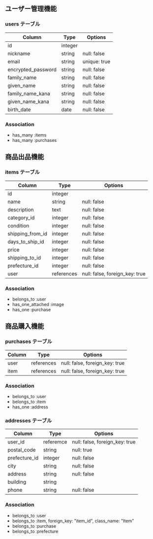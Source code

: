 ## ユーザー管理機能

### users テーブル

| Column          | Type    | Options     |
| --------------- | ------- | ----------- |
| id              | integer |             |
| nickname        | string  | null: false |
| email           | string  | unique: true |
| encrypted_password | string  | null: false |
| family_name     | string  | null: false |
|  given_name     | string  | null: false |
| family_name_kana     | string  | null: false |
| given_name_kana   | string  | null: false |
| birth_date      | date  | null: false |

### Association

- has_many :items
- has_many :purchases

## 商品出品機能

### items テーブル

| Column        | Type    | Options                        |
| ------------ | ------- | ------------------------------ |
| id           | integer |                                |
| name         | string  | null: false                    |
| description  | text    | null: false                    |
| category_id  | integer | null: false                    |
| condition    | integer | null: false                    |
| shipping_from_id| integer | null: false                    |
| days_to_ship_id | integer | null: false                    |
| price        | integer | null: false                    |
| shipping_to_id  | integer | null: false                    |
| prefecture_id   | integer | null: false                    |
| user      | references| null: false, foreign_key: true|

### Association

- belongs_to :user
- has_one_attached :image
- has_one :purchase

## 商品購入機能

### purchases テーブル

| Column      | Type     | Options                        |
| ------------| -------- | ------------------------------ |
| user     | references | null: false, foreign_key: true |
| item        | references | null: false, foreign_key: true |

### Association

- belongs_to :user
- belongs_to :item
- has_one :address

### addresses テーブル

| Column      | Type     | Options                        |
| ------------| -------- | ------------------------------ |
| user_id     | referemce| null: false, foreign_key: true |
| postal_code | string   | null: true                    |
| prefecture_id  | integer  | null: false                    |
| city        | string   | null: false                    |
| address     | string   | null: false                    |
| building    | string   |                                |
| phone       | string   | null: false                    |

### Association

- belongs_to :user
- belongs_to :item, foreign_key: "item_id", class_name: "Item"
- belongs_to :purchase
- belongs_to :prefecture


